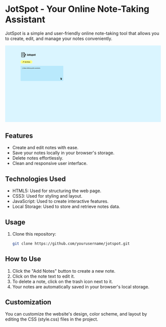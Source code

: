# JotSpot - Your Online Note-Taking Assistant

JotSpot is a simple and user-friendly online note-taking tool that allows you to create, edit, and manage your notes conveniently.

![JotSpot Screenshot](image_2023-10-09_002848177.png)

## Features

- Create and edit notes with ease.
- Save your notes locally in your browser's storage.
- Delete notes effortlessly.
- Clean and responsive user interface.

## Technologies Used

- HTML5: Used for structuring the web page.
- CSS3: Used for styling and layout.
- JavaScript: Used to create interactive features.
- Local Storage: Used to store and retrieve notes data.

## Usage

1. Clone this repository:

   ```bash
   git clone https://github.com/yourusername/jotspot.git
    ```
## How to Use
1. Click the "Add Notes" button to create a new note.
2. Click on the note text to edit it.
3. To delete a note, click on the trash icon next to it.
4. Your notes are automatically saved in your browser's local storage.

## Customization
You can customize the website's design, color scheme, and layout by editing the CSS (style.css) files in the project.
